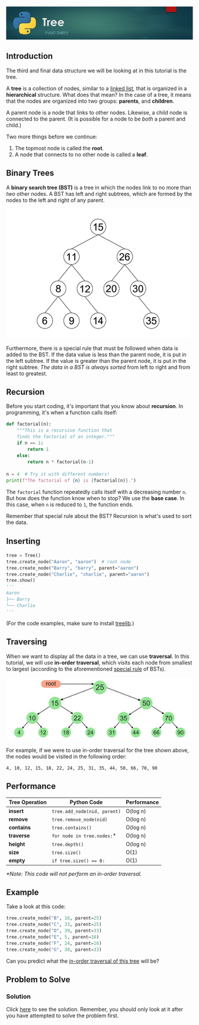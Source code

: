 ![Tree Banner Image](images/tree.jpg)

## Introduction

The third and final data structure we will be looking at in this tutorial is the tree.

A **tree** is a collection of nodes, similar to a [linked list](2-linked-list.md), that is organized in a **hierarchical** structure. What does that mean? In the case of a tree, it means that the nodes are organized into two groups: **parents**, and **children**.

A parent node is a node that links to other nodes. Likewise, a child node is connected to the parent. (It is possible for a node to be _both_ a parent and child.)

Two more things before we continue:

1. The topmost node is called the **root**.
1. A node that connects to no other node is called a **leaf**.

## Binary Trees

A **binary search tree (BST)** is a tree in which the nodes link to no more than _two_ other nodes. A BST has left and right subtrees, which are formed by the nodes to the left and right of any parent.

![Binary Tree](images/binary-tree.png)

Furthermore, there is a special rule that must be followed when data is added to the BST. If the data value is less than the parent node, it is put in the left subtree. If the value is greater than the parent node, it is put in the right subtree. _The data in a BST is always sorted_ from left to right and from least to greatest.

## Recursion

Before you start coding, it's important that you know about **recursion**. In programming, it's when a function calls itself:

```python
def factorial(n):
    """This is a recursive function that
    finds the factorial of an integer."""
    if n == 1:
        return 1
    else:
        return n * factorial(n-1)

n = 4  # Try it with different numbers!
print(f"The factorial of {n} is {factorial(n)}.")
```

The `factorial` function repeatedly calls itself with a decreasing number `n`. But how does the function know when to stop? We use the **base case**. In this case, when `n` is reduced to `1`, the function ends.

Remember that special rule about the BST? Recursion is what's used to sort the data.

## Inserting

```python
tree = Tree()
tree.create_node("Aaron", "aaron")  # root node
tree.create_node("Barry", "barry", parent="aaron")
tree.create_node("Charlie", "charlie", parent="aaron")
tree.show()
'''
Aaron
├── Barry
└── Charlie
'''
```

(For the code examples, make sure to install [treelib](https://treelib.readthedocs.io/en/latest/).)

## Traversing

When we want to display all the data in a tree, we can use **traversal**. In this tutorial, we will use **in-order traversal**, which visits each node from smallest to largest (according to the aforementioned [special rule](#binary-trees) of BSTs).

![In-Order Traversal](images/in-order-traversal.jpg)

For example, if we were to use in-order traversal for the tree shown above, the nodes would be visited in the following order:

```
4, 10, 12, 15, 18, 22, 24, 25, 31, 35, 44, 50, 66, 70, 90
```

## Performance

| Tree Operation | Python Code | Performance
| --- | --- | ---
| **insert** | `tree.add_node(nid, parent)` | O(log n)
| **remove** | `tree.remove_node(nid)` | O(log n)
| **contains** | `tree.contains()` | O(log n)
| **traverse** | `for node in tree.nodes:`* | O(log n)
| **height** | `tree.depth()` | O(log n)
| **size** | `tree.size()` | O(1)
| **empty** | `if tree.size() == 0:` | O(1)

_*Note: This code will not perform an in-order traversal._

## Example

Take a look at this code:

```python
tree.create_node("B", 16, parent=25)
tree.create_node("C", 33, parent=25)
tree.create_node("D", 39, parent=33)
tree.create_node("E", 5, parent=16)
tree.create_node("F", 24, parent=16)
tree.create_node("G", 30, parent=33)
```

Can you predict what the [in-order traversal of this tree](code/3-example-solution.py) will be?

## Problem to Solve

### Solution

Click [here](code/3-problem-solution.py) to see the solution. Remember, you should only look at it after you have attempted to solve the problem first.